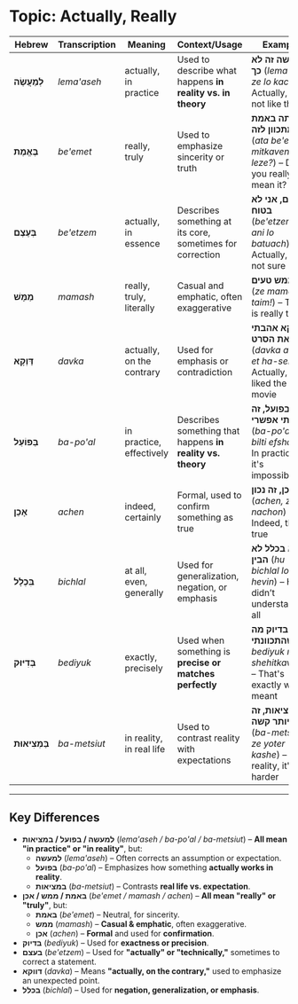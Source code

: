 # Topic: Actually, Really

| **Hebrew**     | **Transcription** | **Meaning**              | **Context/Usage** | **Example** |  
|--------------|----------------|----------------------|------------------|------------|  
| **לְמַעֲשֶׂה** | *lema'aseh*    | actually, in practice | Used to describe what happens **in reality vs. in theory** | **למעשה זה לא כך** (*lema'aseh ze lo kach*) – Actually, it's not like that |  
| **בֶּאֱמֶת**   | *be'emet*      | really, truly         | Used to emphasize sincerity or truth | **אתה באמת מתכוון לזה?** (*ata be'emet mitkaven leze?*) – Do you really mean it? |  
| **בְּעֶצֶם**   | *be'etzem*     | actually, in essence  | Describes something at its core, sometimes for correction | **בעצם, אני לא בטוח** (*be'etzem, ani lo batuach*) – Actually, I'm not sure |  
| **מַמָּשׁ**    | *mamash*       | really, truly, literally | Casual and emphatic, often exaggerative | **זה ממש טעים!** (*ze mamash taim!*) – This is really tasty! |  
| **דַּוְקָא**   | *davka*        | actually, on the contrary | Used for emphasis or contradiction | **דווקא אהבתי את הסרט** (*davka ahavti et ha-seret*) – Actually, I liked the movie |  
| **בַּפּוֹעַל**  | *ba-po'al*     | in practice, effectively | Describes something that happens **in reality vs. theory** | **בפועל, זה בלתי אפשרי** (*ba-po'al, ze bilti efshari*) – In practice, it's impossible |  
| **אָכֵן**     | *achen*        | indeed, certainly     | Formal, used to confirm something as true | **אכן, זה נכון** (*achen, ze nachon*) – Indeed, that's true |  
| **בִּכְלָל**   | *bichlal*      | at all, even, generally | Used for generalization, negation, or emphasis | **הוא בכלל לא הבין** (*hu bichlal lo hevin*) – He didn’t understand at all |  
| **בְּדִיּוּק**  | *bediyuk*      | exactly, precisely    | Used when something is **precise or matches perfectly** | **זה בדיוק מה שהתכוונתי** (*ze bediyuk ma shehitkavanti*) – That's exactly what I meant |  
| **בַּמְּצִיאוּת** | *ba-metsiut*   | in reality, in real life | Used to contrast reality with expectations | **במציאות, זה יותר קשה** (*ba-metsiut, ze yoter kashe*) – In reality, it's harder |  

---

## Key Differences

- **למעשה / בפועל / במציאות** (*lema'aseh / ba-po'al / ba-metsiut*) – **All mean "in practice" or "in reality"**, but:  
  - **למעשה** (*lema'aseh*) – Often corrects an assumption or expectation.  
  - **בפועל** (*ba-po'al*) – Emphasizes how something **actually works in reality**.  
  - **במציאות** (*ba-metsiut*) – Contrasts **real life vs. expectation**.  
- **באמת / ממש / אכן** (*be'emet / mamash / achen*) – **All mean "really" or "truly"**, but:  
  - **באמת** (*be'emet*) – Neutral, for sincerity.  
  - **ממש** (*mamash*) – **Casual & emphatic**, often exaggerative.  
  - **אכן** (*achen*) – **Formal** and used for **confirmation**.  
- **בדיוק** (*bediyuk*) – Used for **exactness or precision**.  
- **בעצם** (*be'etzem*) – Used for **"actually" or "technically,"** sometimes to correct a statement.  
- **דווקא** (*davka*) – Means **"actually, on the contrary,"** used to emphasize an unexpected point.  
- **בכלל** (*bichlal*) – Used for **negation, generalization, or emphasis**.  

